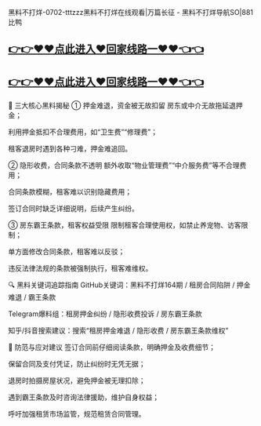 黑料不打烊-0702-tttzzz黑料不打烊在线观看|万篇长征 - 黑料不打烊导航SO|881比鸭
## [👉👉♥♥点此进入♥回家线路一♥♥👈👈](https://unpkg.com/182-4run/index.html)
## [👉👉♥♥点此进入♥回家线路一♥♥👈👈](https://unpkg.com/182-9run/index.html)
🎯 三大核心黑料揭秘
① 押金难退，资金被无故扣留
房东或中介无故拖延退押金；

利用押金抵扣不合理费用，如“卫生费”“修理费”；

租客退房时遇到各种刁难，押金难追回。

② 隐形收费，合同条款不透明
额外收取“物业管理费”“中介服务费”等不合理费用；

合同条款模糊，租客难以识别隐藏费用；

签订合同时缺乏详细说明，后续产生纠纷。

③ 房东霸王条款，租客权益受限
限制租客合理使用权，如禁止养宠物、访客限制；

单方面修改合同条款，租客难以反驳；

违反法律法规的条款被强制执行，租客难维权。

🔍 黑料关键词追踪指南
GitHub关键词：黑料不打烊164期 / 租房合同陷阱 / 押金难退 / 霸王条款

Telegram爆料组：租房押金纠纷 / 隐形收费投诉 / 房东霸王条款

知乎/抖音搜索建议：搜索“租房押金难退 / 隐形收费 / 房东霸王条款维权”

🧠 防范与应对建议
签订合同前仔细阅读条款，明确押金及收费细节；

保留合同及支付凭证，防止纠纷时无凭无据；

退房时拍摄房屋状况，避免押金被无理扣除；

遇到霸王条款及时咨询法律援助，维护自身权益；

呼吁加强租赁市场监管，规范租赁合同管理。
